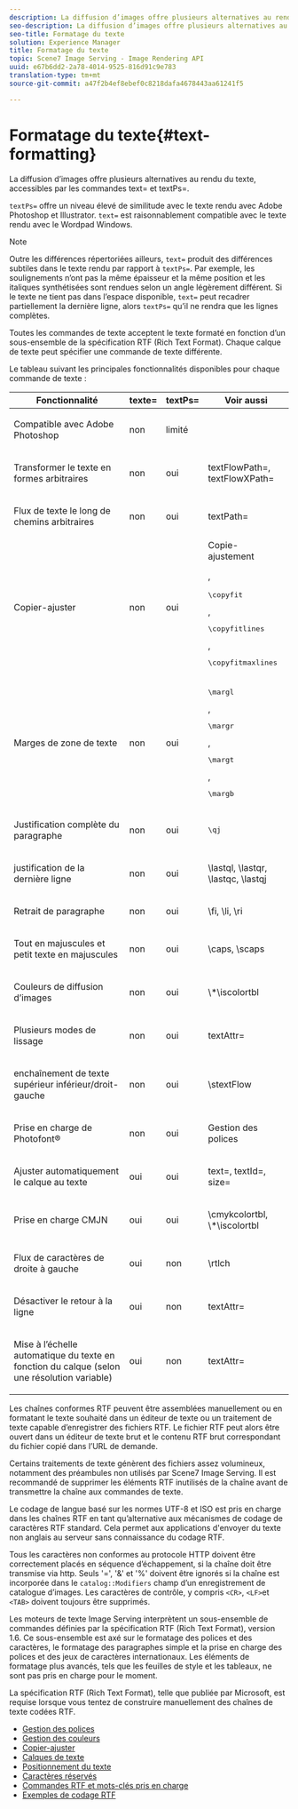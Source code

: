 ```yaml
---
description: La diffusion d’images offre plusieurs alternatives au rendu du texte, accessibles par les commandes text= et textPs=.
seo-description: La diffusion d’images offre plusieurs alternatives au rendu du texte, accessibles par les commandes text= et textPs=.
seo-title: Formatage du texte
solution: Experience Manager
title: Formatage du texte
topic: Scene7 Image Serving - Image Rendering API
uuid: e67b6dd2-2a78-4014-9525-816d91c9e783
translation-type: tm+mt
source-git-commit: a47f2b4ef8ebef0c8218dafa4678443aa61241f5

---
```



# Formatage du texte{#text-formatting}

La diffusion d’images offre plusieurs alternatives au rendu du texte, accessibles par les commandes text= et textPs=.

`textPs=` offre un niveau élevé de similitude avec le texte rendu avec Adobe Photoshop et Illustrator. `text=` est raisonnablement compatible avec le texte rendu avec le Wordpad Windows.

>[!NOTE]
>
>Outre les différences répertoriées ailleurs, `text=` produit des différences subtiles dans le texte rendu par rapport à `textPs=`. Par exemple, les soulignements n’ont pas la même épaisseur et la même position et les italiques synthétisées sont rendues selon un angle légèrement différent. Si le texte ne tient pas dans l’espace disponible, `text=` peut recadrer partiellement la dernière ligne, alors `textPs=` qu’il ne rendra que les lignes complètes.

Toutes les commandes de texte acceptent le texte formaté en fonction d’un sous-ensemble de la spécification RTF (Rich Text Format). Chaque calque de texte peut spécifier une commande de texte différente.

Le tableau suivant  les principales fonctionnalités disponibles pour chaque commande de texte :

<table id="table_9C41CBDA94C24805B538E5049B0137C6"> 
 <thead> 
  <tr> 
   <th class="entry"> <b> Fonctionnalité</b> </th> 
   <th class="entry"> <b> texte=</b> </th> 
   <th class="entry"> <b> textPs=</b> </th> 
   <th class="entry"> <b> Voir aussi</b> </th> 
  </tr> 
 </thead>
 <tbody> 
  <tr> 
   <td> <p> Compatible avec Adobe Photoshop </p> </td> 
   <td> <p> non </p> </td> 
   <td> <p> limité </p> </td> 
   <td> <p> </p> </td> 
  </tr> 
  <tr> 
   <td> <p>Transformer le texte en formes arbitraires </p> </td> 
   <td> <p>non </p> </td> 
   <td> <p>oui </p> </td> 
   <td> <p>textFlowPath=, textFlowXPath= </p> </td> 
  </tr> 
  <tr> 
   <td> <p>Flux de texte le long de chemins arbitraires </p> </td> 
   <td> <p>non </p> </td> 
   <td> <p>oui </p> </td> 
   <td> <p>textPath= </p> </td> 
  </tr> 
  <tr> 
   <td> <p>Copier-ajuster </p> </td> 
   <td> <p>non </p> </td> 
   <td> <p>oui </p> </td> 
   <td> Copie-ajustement <p>, <pre>\copyfit</pre>, <pre>\copyfitlines</pre>, <pre>\copyfitmaxlines</pre> </p> </td> 
  </tr> 
  <tr> 
   <td> <p>Marges de zone de texte </p> </td> 
   <td> <p>non </p> </td> 
   <td> <p>oui </p> </td> 
   <td> <p><pre>\margl</pre>, <pre>\margr</pre>, <pre>\margt</pre>, <pre>\margb</pre> </p> </td> 
  </tr> 
  <tr> 
   <td> <p>Justification complète du paragraphe </p> </td> 
   <td> <p>non </p> </td> 
   <td> <p>oui </p> </td> 
   <td> <p><pre>\qj</pre> </p> </td> 
  </tr> 
  <tr> 
   <td> <p>justification de la dernière ligne </p> </td> 
   <td> <p>non </p> </td> 
   <td> <p>oui </p> </td> 
   <td> <p>\lastql, \lastqr, \lastqc, \lastqj </p> </td> 
  </tr> 
  <tr> 
   <td> <p>Retrait de paragraphe </p> </td> 
   <td> <p>non </p> </td> 
   <td> <p>oui </p> </td> 
   <td> <p>\fi, \li, \ri </p> </td> 
  </tr> 
  <tr> 
   <td> <p>Tout en majuscules et petit texte en majuscules </p> </td> 
   <td> <p>non </p> </td> 
   <td> <p>oui </p> </td> 
   <td> <p>\caps, \scaps </p> </td> 
  </tr> 
  <tr> 
   <td> <p>Couleurs de diffusion d’images </p> </td> 
   <td> <p>non </p> </td> 
   <td> <p>oui </p> </td> 
   <td> <p>\*\iscolortbl </p> </td> 
  </tr> 
  <tr> 
   <td> <p>Plusieurs modes de lissage </p> </td> 
   <td> <p>non </p> </td> 
   <td> <p>oui </p> </td> 
   <td> <p>textAttr= </p> </td> 
  </tr> 
  <tr> 
   <td> <p>enchaînement de texte supérieur inférieur/droit-gauche </p> </td> 
   <td> <p>non </p> </td> 
   <td> <p>oui </p> </td> 
   <td> <p>\stextFlow </p> </td> 
  </tr> 
  <tr> 
   <td> <p>Prise en charge de Photofont® </p> </td> 
   <td> <p>non </p> </td> 
   <td> <p>oui </p> </td> 
   <td> Gestion des polices </td> 
  </tr> 
  <tr> 
   <td> <p>Ajuster automatiquement le calque au texte </p> </td> 
   <td> <p>oui </p> </td> 
   <td> <p>oui </p> </td> 
   <td> <p>text=, textId=, size= </p> </td> 
  </tr> 
  <tr> 
   <td> <p>Prise en charge CMJN </p> </td> 
   <td> <p>oui </p> </td> 
   <td> <p>oui </p> </td> 
   <td> <p>\cmykcolortbl, \*\iscolortbl </p> </td> 
  </tr> 
  <tr> 
   <td> <p>Flux de caractères de droite à gauche </p> </td> 
   <td> <p>oui </p> </td> 
   <td> <p>non </p> </td> 
   <td> <p>\rtlch </p> </td> 
  </tr> 
  <tr> 
   <td> <p>Désactiver le retour à la ligne </p> </td> 
   <td> <p>oui </p> </td> 
   <td> <p>non </p> </td> 
   <td> <p>textAttr= </p> </td> 
  </tr> 
  <tr> 
   <td> <p>Mise à l’échelle automatique du texte en fonction du calque (selon une résolution variable) </p> </td> 
   <td> <p>oui </p> </td> 
   <td> <p>non </p> </td> 
   <td> <p>textAttr= </p> </td> 
  </tr> 
 </tbody> 
</table>

Les chaînes conformes RTF peuvent être assemblées manuellement ou en formatant le texte souhaité dans un éditeur de texte ou un traitement de texte capable d’enregistrer des fichiers RTF. Le fichier RTF peut alors être ouvert dans un éditeur de texte brut et le contenu RTF brut correspondant du fichier copié dans l’URL de demande.

Certains traitements de texte génèrent des fichiers assez volumineux, notamment des préambules non utilisés par Scene7 Image Serving. Il est recommandé de supprimer les éléments RTF inutilisés de la chaîne avant de transmettre la chaîne aux commandes de texte.

Le codage de langue basé sur les normes UTF-8 et ISO est pris en charge dans les chaînes RTF en tant qu’alternative aux mécanismes de codage de caractères RTF standard. Cela permet aux applications d&#39;envoyer du texte non anglais au serveur sans connaissance du codage RTF.

Tous les caractères non conformes au protocole HTTP doivent être correctement placés en séquence d’échappement, si la chaîne doit être transmise via http. Seuls &#39;=&#39;, &#39;&amp;&#39; et &#39;%&#39; doivent être ignorés si la chaîne est incorporée dans le `catalog::Modifiers` champ d’un enregistrement de catalogue d’images. Les caractères de contrôle, y compris `<CR>`, `<LF>`et `<TAB>` doivent toujours être supprimés.

Les moteurs de texte Image Serving interprètent un sous-ensemble de commandes définies par la spécification RTF (Rich Text Format), version 1.6. Ce sous-ensemble est axé sur le formatage des polices et des caractères, le formatage des paragraphes simple et la prise en charge des polices et des jeux de caractères internationaux. Les éléments de formatage plus avancés, tels que les feuilles de style et les tableaux, ne sont pas pris en charge pour le moment.

La spécification RTF (Rich Text Format), telle que publiée par Microsoft, est requise lorsque vous tentez de construire manuellement des chaînes de texte codées RTF.

* [Gestion des polices](r-font-handling.md)
* [Gestion des couleurs](r-color-handling.md)
* [Copier-ajuster](r-copy-fitting.md)
* [Calques de texte](r-text-layers.md)
* [Positionnement du texte](r-text-positioning.md)
* [Caractères réservés](r-reserved-characters.md)
* [Commandes RTF et mots-clés pris en charge](c-supported-rtf-commands-and-keywords/c-supported-rtf-commands-and-keywords.md)
* [Exemples de codage RTF](r-rtf-encoding-examples.md)
